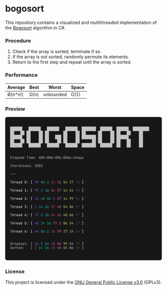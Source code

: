 
# bogosort
This repository contains a visualized and multithreaded implementation of the [Bogosort](https://en.wikipedia.org/wiki/Bogosort) algorithm in C#.

### Procedure
1. Check if the array is sorted, terminate if so.
2. If the array is not sorted, randomly permute its elements.
3. Return to the first step and repeat until the array is sorted.

### Performance
| Average   | Best  | Worst    | Space |
|-----------|------|---------|-------|
| Ø(n*n!)   | Ω(n) | unbounded | O(1) |


### Preview
<p align="center">
  <img src="assets/bogosort.png" style="max-width: 100%;">
</p>

### License
This project is licensed under the [GNU General Public License v3.0](LICENSE) (GPLv3).
